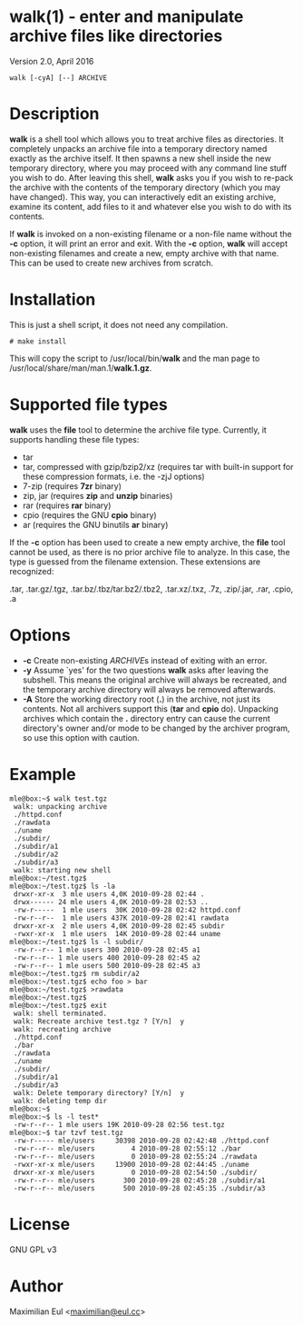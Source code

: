 [//]: # (This file was autogenerated from the man page with 'make README.md')

# walk(1) - enter and manipulate archive files like directories

Version 2.0, April 2016

```walk [-cyA] [--] ARCHIVE```

# Description

**walk** is a shell tool
which allows you to treat archive files as directories.
It completely unpacks an archive file
into a temporary directory named exactly as the archive itself.
It then spawns a new shell inside the new temporary directory,
where you may proceed with any command line stuff you wish to do.
After leaving this shell,
**walk** asks you if you wish to re-pack the archive
with the contents of the temporary directory (which you may have changed).
This way, you can interactively edit an existing archive,
examine its content, add files to it
and whatever else you wish to do with its contents.

If **walk** is invoked on a non-existing filename or a non-file name
without the **-c** option,
it will print an error and exit.
With the **-c** option, **walk** will accept non-existing filenames
and create a new, empty archive with that name.
This can be used to create new archives from scratch.

# Installation

This is just a shell script, it does not need any compilation.

```# make install```

This will copy the script to /usr/local/bin/**walk**
and the man page to /usr/local/share/man/man.1/**walk.1.gz**.

# Supported file types

**walk** uses the **file** tool to determine the archive file type.
Currently, it supports handling these file types:

* tar
* tar, compressed with gzip/bzip2/xz
  (requires tar with built-in support for these compression formats,
  i.e. the -zjJ options)
* 7-zip
  (requires **7zr** binary)
* zip, jar
  (requires **zip** and **unzip** binaries)
* rar
  (requires **rar** binary)
* cpio
  (requires the GNU **cpio** binary)
* ar
  (requires the GNU binutils **ar** binary)

If the **-c** option has been used to create a new empty archive,
the **file** tool cannot be used,
as there is no prior archive file to analyze.
In this case, the type is guessed from the filename extension.
These extensions are recognized:

 .tar,
 .tar.gz/.tgz,
 .tar.bz/.tbz/tar.bz2/.tbz2,
 .tar.xz/.txz,
 .7z,
 .zip/.jar,
 .rar,
 .cpio,
 .a

# Options


* **-c**
  Create non-existing *ARCHIVE*s
  instead of exiting with an error.
* **-y**
  Assume `yes' for the two questions **walk** asks after leaving the subshell.
  This means the original archive will always be recreated,
  and the temporary archive directory will always be removed afterwards. 
* **-A**
  Store the working directory root (**.**) in the archive,
  not just its contents.
  Not all archivers support this
  (**tar** and **cpio** do).
  Unpacking archives which contain the **.** directory entry
  can cause the current directory's owner and/or mode to be changed
  by the archiver program,
  so use this option with caution.

# Example


    mle@box:~$ walk test.tgz
     walk: unpacking archive
     ./httpd.conf
     ./rawdata
     ./uname
     ./subdir/
     ./subdir/a1
     ./subdir/a2
     ./subdir/a3
     walk: starting new shell
    mle@box:~/test.tgz$ 
    mle@box:~/test.tgz$ ls -la
     drwxr-xr-x  3 mle users 4,0K 2010-09-28 02:44 .
     drwx------ 24 mle users 4,0K 2010-09-28 02:53 ..
     -rw-r-----  1 mle users  30K 2010-09-28 02:42 httpd.conf
     -rw-r--r--  1 mle users 437K 2010-09-28 02:41 rawdata
     drwxr-xr-x  2 mle users 4,0K 2010-09-28 02:45 subdir
     -rwxr-xr-x  1 mle users  14K 2010-09-28 02:44 uname
    mle@box:~/test.tgz$ ls -l subdir/
     -rw-r--r-- 1 mle users 300 2010-09-28 02:45 a1
     -rw-r--r-- 1 mle users 400 2010-09-28 02:45 a2
     -rw-r--r-- 1 mle users 500 2010-09-28 02:45 a3
    mle@box:~/test.tgz$ rm subdir/a2
    mle@box:~/test.tgz$ echo foo > bar
    mle@box:~/test.tgz$ >rawdata
    mle@box:~/test.tgz$ 
    mle@box:~/test.tgz$ exit
     walk: shell terminated.
     walk: Recreate archive test.tgz ? [Y/n]  y
     walk: recreating archive
     ./httpd.conf
     ./bar
     ./rawdata
     ./uname
     ./subdir/
     ./subdir/a1
     ./subdir/a3
     walk: Delete temporary directory? [Y/n]  y
     walk: deleting temp dir
    mle@box:~$ 
    mle@box:~$ ls -l test*
     -rw-r--r-- 1 mle users 19K 2010-09-28 02:56 test.tgz
    mle@box:~$ tar tzvf test.tgz
     -rw-r----- mle/users     30398 2010-09-28 02:42:48 ./httpd.conf
     -rw-r--r-- mle/users         4 2010-09-28 02:55:12 ./bar
     -rw-r--r-- mle/users         0 2010-09-28 02:55:24 ./rawdata
     -rwxr-xr-x mle/users     13900 2010-09-28 02:44:45 ./uname
     drwxr-xr-x mle/users         0 2010-09-28 02:54:50 ./subdir/
     -rw-r--r-- mle/users       300 2010-09-28 02:45:28 ./subdir/a1
     -rw-r--r-- mle/users       500 2010-09-28 02:45:35 ./subdir/a3

# License

GNU GPL v3

# Author

Maximilian Eul <[maximilian@eul.cc](mailto:maximilian@eul.cc)>
